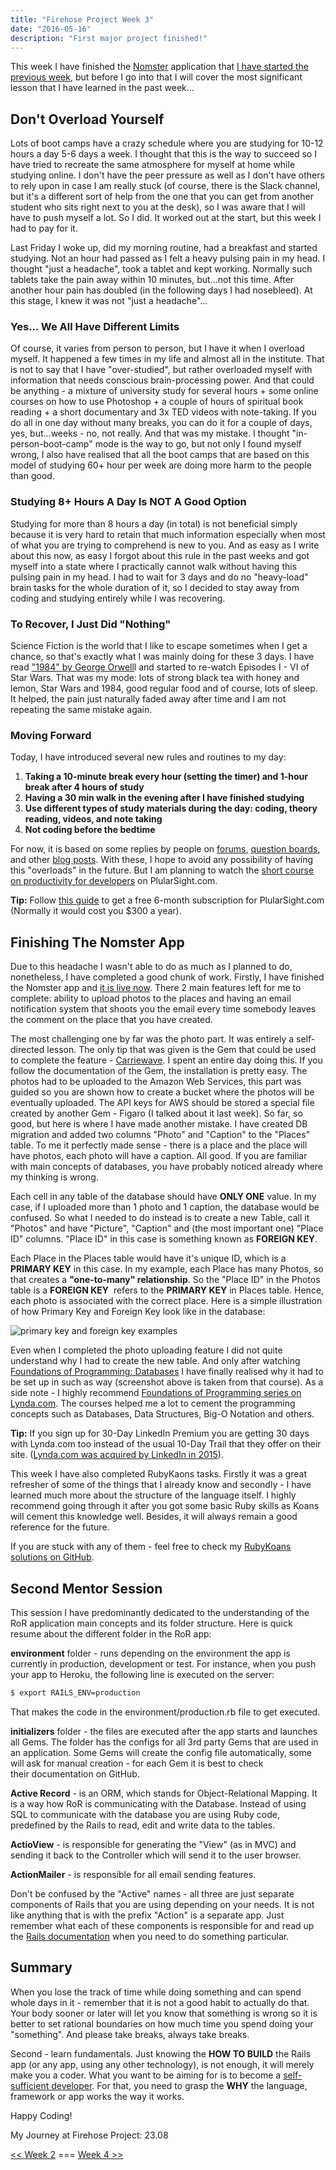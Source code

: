 ```yaml
---
title: "Firehose Project Week 3"
date: "2016-05-16"
description: "First major project finished!"
---
```


This week I have finished the [Nomster](https://nomster-aleks-gorbenko.herokuapp.com) application that [I have started the previous week](/posts/firehose-project-week-2/), but before I go into that I will cover the most significant lesson that I have learned in the past week...

## Don't Overload Yourself

Lots of boot camps have a crazy schedule where you are studying for 10-12 hours a day 5-6 days a week. I thought that this is the way to succeed so I have tried to recreate the same atmosphere for myself at home while studying online. I don't have the peer pressure as well as I don't have others to rely upon in case I am really stuck (of course, there is the Slack channel, but it's a different sort of help from the one that you can get from another student who sits right next to you at the desk), so I was aware that I will have to push myself a lot. So I did. It worked out at the start, but this week I had to pay for it.

Last Friday I woke up, did my morning routine, had a breakfast and started studying. Not an hour had passed as I felt a heavy pulsing pain in my head. I thought "just a headache", took a tablet and kept working. Normally such tablets take the pain away within 10 minutes, but...not this time. After another hour pain has doubled (in the following days I had nosebleed). At this stage, I knew it was not "just a headache"...

### Yes... We All Have Different Limits

Of course, it varies from person to person, but I have it when I overload myself. It happened a few times in my life and almost all in the institute. That is not to say that I have "over-studied", but rather overloaded myself with information that needs conscious brain-processing power. And that could be anything - a mixture of university study for several hours + some online courses on how to use Photoshop + a couple of hours of spiritual book reading + a short documentary and 3x TED videos with note-taking. If you do all in one day without many breaks, you can do it for a couple of days, yes, but...weeks - no, not really. And that was my mistake. I thought "in-person-boot-camp" mode is the way to go, but not only I found myself wrong, I also have realised that all the boot camps that are based on this model of studying 60+ hour per week are doing more harm to the people than good.

### Studying 8+ Hours A Day Is NOT A Good Option

Studying for more than 8 hours a day (in total) is not beneficial simply because it is very hard to retain that much information especially when most of what you are trying to comprehend is new to you. And as easy as I write about this now, as easy I forgot about this rule in the past weeks and got myself into a state where I practically cannot walk without having this pulsing pain in my head. I had to wait for 3 days and do no "heavy-load" brain tasks for the whole duration of it, so I decided to stay away from coding and studying entirely while I was recovering.

### To Recover, I Just Did "Nothing"

Science Fiction is the world that I like to escape sometimes when I get a chance, so that's exactly what I was mainly doing for these 3 days. I have read ["1984" by George Orwell](http://www.amazon.com/Animal-Farm-1984-George-Orwell/dp/0151010269?ie=UTF8&keywords=1984&qid=1463660868&ref_=sr_1_2&sr=8-2)l and started to re-watch Episodes I - VI of Star Wars. That was my mode: lots of strong black tea with honey and lemon, Star Wars and 1984, good regular food and of course, lots of sleep. It helped, the pain just naturally faded away after time and I am not repeating the same mistake again.

### Moving Forward

Today, I have introduced several new rules and routines to my day:

1. **Taking a 10-minute break every hour (setting the timer) and 1-hour break after 4 hours of study**
2. **Having a 30 min walk in the evening after I have finished studying**
3. **Use different types of study materials during the day: coding, theory reading, videos, and note taking**
4. **Not coding before the bedtime**

For now, it is based on some replies by people on [forums](http://forums.studentdoctor.net/threads/tips-for-studying-for-long-periods-of-time.762218/), [question boards](http://productivity.stackexchange.com/questions/5113/how-to-study-long-hours-without-being-burnt-out-or-getting-bored), and other [blog posts](https://www.examtime.com/blog/study-hacks/). With these, I hope to avoid any possibility of having this "overloads" in the future. But I am planning to watch the [short course on productivity for developers](https://app.pluralsight.com/library/courses/productivity-tips-busy-tech-professional/table-of-contents) on PlularSight.com.

**Tip:** Follow [this guide](https://absolute-sharepoint.com/2015/12/free-pluralsight-6-month-subscription.html) to get a free 6-month subscription for PlularSight.com (Normally it would cost you $300 a year).

## Finishing The Nomster App

Due to this headache I wasn't able to do as much as I planned to do, nonetheless, I have completed a good chunk of work. Firstly, I have finished the Nomster app and [it is live now](https://nomster-aleks-gorbenko.herokuapp.com). There 2 main features left for me to complete: ability to upload photos to the places and having an email notification system that shoots you the email every time somebody leaves the comment on the place that you have created.

The most challenging one by far was the photo part. It was entirely a self-directed lesson. The only tip that was given is the Gem that could be used to complete the feature - [Carriewave](https://github.com/carrierwaveuploader/carrierwave). I spent an entire day doing this. If you follow the documentation of the Gem, the installation is pretty easy. The photos had to be uploaded to the Amazon Web Services, this part was guided so you are shown how to create a bucket where the photos will be eventually uploaded. The API keys for AWS should be stored a special file created by another Gem - Figaro (I talked about it last week). So far, so good, but here is where I have made another mistake. I have created DB migration and added two columns "Photo" and "Caption" to the "Places" table. To me it perfectly made sense - there is a place and the place will have photos, each photo will have a caption. All good. If you are familiar with main concepts of databases, you have probably noticed already where my thinking is wrong.

Each cell in any table of the database should have **ONLY ONE** value. In my case, if I uploaded more than 1 photo and 1 caption, the database would be confused. So what I needed to do instead is to create a new Table, call it "Photos" and have "Picture", "Caption" and (the most important one) "Place ID" columns. "Place ID" in this case is something known as **FOREIGN KEY**.

Each Place in the Places table would have it's unique ID, which is a ****PRIMARY KEY**** in this case. In my example, each Place has many Photos, so that creates a **"one-to-many" relationship**. So the "Place ID" in the Photos table is a **FOREIGN KEY**  refers to the **PRIMARY KEY** in Places table. Hence, each photo is associated with the correct place. Here is a simple illustration of how Primary Key and Foreign Key look like in the database:

![primary key and foreign key examples](/images/primary-key-and-foreign-key-examples-1024x661.png)

Even when I completed the photo uploading feature I did not quite understand why I had to create the new table. And only after watching [Foundations of Programming: Databases](http://www.lynda.com/Access-tutorials/Foundations-Programming-Databases/412845-2.html) I have finally realised why it had to be set up in such as way (screenshot above is taken from that course). As a side note - I highly recommend [Foundations of Programming series on Lynda.com](http://lynda.com). The courses helped me a lot to cement the programming concepts such as Databases, Data Structures, Big-O Notation and others.

**Tip:** If you sign up for 30-Day LinkedIn Premium you are getting 30 days with Lynda.com too instead of the usual 10-Day Trail that they offer on their site. ([Lynda.com was acquired by LinkedIn in 2015](http://www.recode.net/2015/4/9/11561324/three-reasons-linkedin-broke-the-bank-for-lynda-com)).

This week I have also completed RubyKaons tasks. Firstly it was a great refresher of some of the things that I already know and secondly - I have learned much more about the structure of the language itself. I highly recommend going through it after you got some basic Ruby skills as Koans will cement this knowledge well. Besides, it will always remain a good reference for the future.

If you are stuck with any of them - feel free to check my [RubyKoans solutions on GitHub](https://github.com/aleksgorbenko/ruby_koans).

## Second Mentor Session

This session I have predominantly dedicated to the understanding of the RoR application main concepts and its folder structure. Here is quick resume about the different folder in the RoR app:

**environment** folder - runs depending on the environment the app is currently in production, development or test. For instance, when you push your app to Heroku, the following line is executed on the server:

```bash
$ export RAILS_ENV=production
```

That makes the code in the environment/production.rb file to get executed.

**initializers** folder - the files are executed after the app starts and launches all Gems. The folder has the configs for all 3rd party Gems that are used in an application. Some Gems will create the config file automatically, some will ask for manual creation - for each Gem it is best to check their documentation on GitHub.

**Active Record** - is an ORM, which stands for Object-Relational Mapping. It is a way how RoR is communicating with the Database. Instead of using SQL to communicate with the database you are using Ruby code, predefined by the Rails to read, edit and write data to the tables.

**ActioView** - is responsible for generating the "View" (as in MVC) and sending it back to the Controller which will send it to the user browser.

**ActionMailer** - is responsible for all email sending features.

Don't be confused by the "Active" names - all three are just separate components of Rails that you are using depending on your needs. It is not like anything that is with the prefix "Action" is a separate app. Just remember what each of these components is responsible for and read up the [Rails documentation](http://guides.rubyonrails.org/) when you need to do something particular.

## Summary

When you lose the track of time while doing something and can spend whole days in it - remember that it is not a good habit to actually do that. Your body sooner or later will let you know that something is wrong so it is better to set rational boundaries on how much time you spend doing your "something". And please take breaks, always take breaks.

Second - learn fundamentals. Just knowing the **HOW TO BUILD** the Rails app (or any app, using any other technology), is not enough, it will merely make you a coder. What you want to be aiming for is to become a [self-sufficient developer](http://blog.thefirehoseproject.com/posts/learn-to-code-and-be-self-reliant/). For that, you need to grasp the **WHY** the language, framework or app works the way it works.

Happy Coding!

My Journey at Firehose Project: 23.08

[<< Week 2](/firehose-project-week-2) === [Week 4 >>](/firehose-project-week-4)
